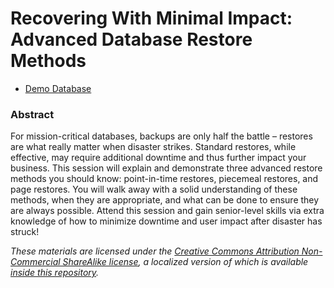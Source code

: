# Recovering With Minimal Impact: Advanced Database Restore Methods

* [Demo Database](https://bobpusateri.blob.core.windows.net/shared/DemoData/DemoData.bak)


### Abstract
For mission-critical databases, backups are only half the battle – restores are what really matter when disaster strikes. Standard restores, while effective, may require additional downtime and thus further impact your business. This session will explain and demonstrate three advanced restore methods you should know: point-in-time restores, piecemeal restores, and page restores. You will walk away with a solid understanding of these methods, when they are appropriate, and what can be done to ensure they are always possible. Attend this session and gain senior-level skills via extra knowledge of how to minimize downtime and user impact after disaster has struck!

_These materials are licensed under the [Creative Commons Attribution Non-Commercial ShareAlike license](https://creativecommons.org/licenses/by-nc-sa/4.0/), a localized version of which is available [inside this repository](https://github.com/BobPusateri/PresentationDemos/blob/master/License.md)._
